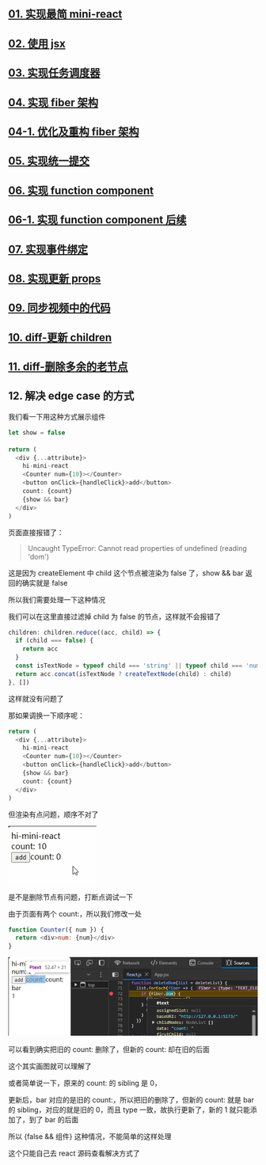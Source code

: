 ## [01. 实现最简 mini-react](https://github.com/HenryTSZ/mini-react/tree/53e888f05c5f33915fdb06bc7dbbd0e2e0c12856)

## [02. 使用 jsx](https://github.com/HenryTSZ/mini-react/tree/827131b7d45d76c822cb6a655778ed91bf5a2de1)

## [03. 实现任务调度器](https://github.com/HenryTSZ/mini-react/tree/a23c36b7b2a6e8e7ad28a2431c2f98e3208ac546)

## [04. 实现 fiber 架构](https://github.com/HenryTSZ/mini-react/tree/2e11170fffd1a3123ed0c3372c1702c50af22711)

## [04-1. 优化及重构 fiber 架构](https://github.com/HenryTSZ/mini-react/tree/c823e669adaada3f82ab0873f6c302abb2c64e6e)

## [05. 实现统一提交](https://github.com/HenryTSZ/mini-react/tree/15f6a091c103127e0151859c8ebcf14abe7e240e)

## [06. 实现 function component](https://github.com/HenryTSZ/mini-react/tree/d30278ce013910989fe0cc3b964264ec3d7081df)

## [06-1. 实现 function component 后续](https://github.com/HenryTSZ/mini-react/tree/12420c93998cd1d9fe4ca54cb855b8f30d10e9c7)

## [07. 实现事件绑定](https://github.com/HenryTSZ/mini-react/tree/0fafd119d1ee6aac451c5e1cd211803f71e25282)

## [08. 实现更新 props](https://github.com/HenryTSZ/mini-react/tree/6707b972fc5d62d56059fa27eaa3e2aa4915f082)

## [09. 同步视频中的代码](https://github.com/HenryTSZ/mini-react/tree/d9ced68af4c5a0783d5d1af01b568644b739f254)

## [10. diff-更新 children](https://github.com/HenryTSZ/mini-react/tree/93e9c87f642f6d68bad76f7e302700bf17fdb9d4)

## [11. diff-删除多余的老节点](https://github.com/HenryTSZ/mini-react/tree/4d542bf6e2d938b05b273e8579d2df9357403ef4)

## 12. 解决 edge case 的方式

我们看一下用这种方式展示组件

```js
let show = false

return (
  <div {...attribute}>
    hi-mini-react
    <Counter num={10}></Counter>
    <button onClick={handleClick}>add</button>
    count: {count}
    {show && bar}
  </div>
)
```

页面直接报错了：

> Uncaught TypeError: Cannot read properties of undefined (reading 'dom')

这是因为 createElement 中 child 这个节点被渲染为 false 了，show && bar 返回的确实就是 false

所以我们需要处理一下这种情况

我们可以在这里直接过滤掉 child 为 false 的节点，这样就不会报错了

```js
children: children.reduce((acc, child) => {
  if (child === false) {
    return acc
  }
  const isTextNode = typeof child === 'string' || typeof child === 'number'
  return acc.concat(isTextNode ? createTextNode(child) : child)
}, [])
```

这样就没有问题了

那如果调换一下顺序呢：

```js
return (
  <div {...attribute}>
    hi-mini-react
    <Counter num={10}></Counter>
    <button onClick={handleClick}>add</button>
    {show && bar}
    count: {count}
  </div>
)
```

但渲染有点问题，顺序不对了

![](./img/026.gif)

是不是删除节点有问题，打断点调试一下

由于页面有两个 count:，所以我们修改一处

```js
function Counter({ num }) {
  return <div>num: {num}</div>
}
```

![](./img/027.png)

可以看到确实把旧的 count: 删除了，但新的 count: 却在旧的后面

这个其实画图就可以理解了

或者简单说一下，原来的 count: 的 sibling 是 0，

更新后，bar 对应的是旧的 count:，所以把旧的删除了，但新的 count: 就是 bar 的 sibling，对应的就是旧的 0，而且 type 一致，故执行更新了，新的 1 就只能添加了，到了 bar 的后面

所以 {false && 组件} 这种情况，不能简单的这样处理

这个只能自己去 react 源码查看解决方式了
